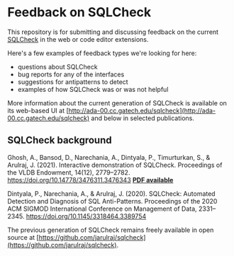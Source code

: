 # Feedback on SQLCheck

This repository is for submitting and discussing feedback on the current [SQLCheck](http://ada-00.cc.gatech.edu/sqlcheck) in the web or code editor extensions.

Here's a few examples of feedback types we're looking for here:
- questions about SQLCheck
- bug reports for any of the interfaces
- suggestions for antipatterns to detect
- examples of how SQLCheck was or was not helpful


More information about the current generation of SQLCheck is available on its web-based UI at [http://ada-00.cc.gatech.edu/sqlcheck](http://ada-00.cc.gatech.edu/sqlcheck) and below in selected publications.

## SQLCheck background

Ghosh, A., Bansod, D., Narechania, A., Dintyala, P., Timurturkan, S., & Arulraj, J. (2021). Interactive demonstration of SQLCheck. Proceedings of the VLDB Endowment, 14(12), 2779–2782. https://doi.org/10.14778/3476311.3476343 
[**PDF available**](http://vldb.org/pvldb/vol14/p2779-ghosh.pdf)

Dintyala, P., Narechania, A., & Arulraj, J. (2020). SQLCheck: Automated Detection and Diagnosis of SQL Anti-Patterns. Proceedings of the 2020 ACM SIGMOD International Conference on Management of Data, 2331–2345. https://doi.org/10.1145/3318464.3389754

The previous generation of SQLCheck remains freely available in open source at [https://github.com/jarulraj/sqlcheck](https://github.com/jarulraj/sqlcheck).